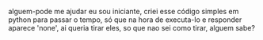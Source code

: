 alguem-pode me ajudar
eu sou iniciante, criei esse código simples em python para passar o tempo, só que na hora de executa-lo e responder aparece 'none', ai queria tirar eles, so que nao sei como tirar, alguem sabe?
